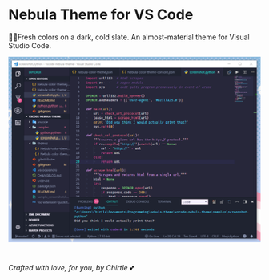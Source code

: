 # Nebula Theme for VS Code
🌌🌸Fresh colors on a dark, cold slate. An almost-material theme for Visual Studio Code.

![Theme Preview](.\images\nebula_python_screenshot.PNG)

# 

 _Crafted with love, for you, by Chirtle_ 💕